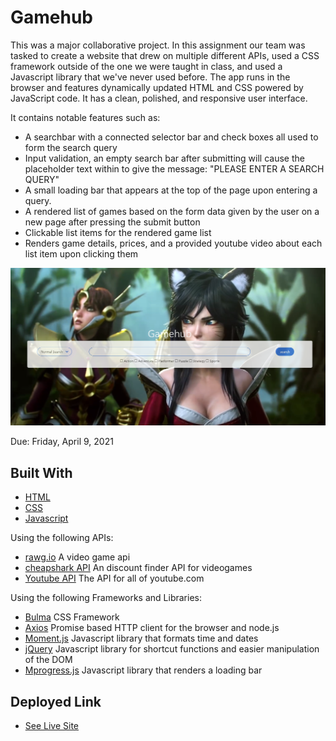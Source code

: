 # Gamehub
This was a major collaborative project. In this assignment our team was tasked to create a website that drew on multiple different APIs, used a CSS framework outside of the one we were taught in class, and used a Javascript library that we've never used before. The app runs in the browser and features dynamically updated HTML and CSS powered by JavaScript code. It has a clean, polished, and responsive user interface.

It contains notable features such as:
- A searchbar with a connected selector bar and check boxes all used to form the search query
- Input validation, an empty search bar after submitting will cause the placeholder text within to give the message: "PLEASE ENTER A SEARCH QUERY"
- A small loading bar that appears at the top of the page upon entering a query.
- A rendered list of games based on the form data given by the user on a new page after pressing the submit button
- Clickable list items for the rendered game list
- Renders game details, prices, and a provided youtube video about each list item upon clicking them

![Image](projectpic.png)

Due: Friday, April 9, 2021

## Built With
* [HTML](https://developer.mozilla.org/en-US/docs/Web/HTML)
* [CSS](https://developer.mozilla.org/en-US/docs/Web/CSS)
* [Javascript](https://developer.mozilla.org/en-US/docs/Web/JavaScript)

Using the following APIs:
* [rawg.io](https://api.rawg.io/docs/) A video game api
* [cheapshark API](https://apidocs.cheapshark.com/) An discount finder API for videogames
* [Youtube API](https://developers.google.com/youtube/v3) The API for all of youtube.com

Using the following Frameworks and Libraries:
- [Bulma](https://bulma.io/documentation/) CSS Framework
- [Axios](https://github.com/axios/axios) Promise based HTTP client for the browser and node.js
- [Moment.js](https://momentjs.com/docs/) Javascript library that formats time and dates
- [jQuery](https://api.jquery.com/) Javascript library for shortcut functions and easier manipulation of the DOM
- [Mprogress.js](https://github.com/lightningtgc/MProgress.js) Javascript library that renders a loading bar

## Deployed Link

* [See Live Site](https://acedyu.github.io/gamehub/)
